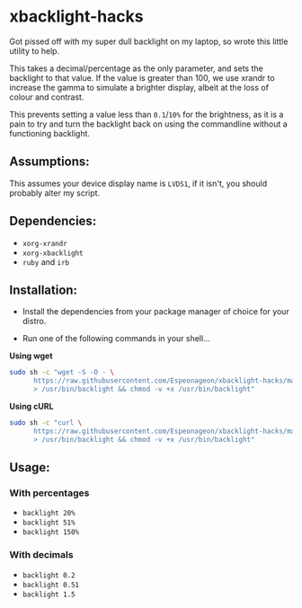 # xbacklight-hacks
Got pissed off with my super dull backlight on my laptop, so wrote this little utility to help.

This takes a decimal/percentage as the only parameter, and sets the backlight to that value. If the
value is greater than 100, we use xrandr to increase the gamma to simulate a brighter display, albeit
at the loss of colour and contrast.

This prevents setting a value less than `0.1`/`10%` for the brightness, as it is a pain to try and
turn the backlight back on using the commandline without a functioning backlight.

## Assumptions:

This assumes your device display name is `LVDS1`, if it isn't, you should probably alter my script.

## Dependencies:

- `xorg-xrandr`
- `xorg-xbacklight`
- `ruby` and `irb`

## Installation:

- Install the dependencies from your package manager of choice for your distro.

- Run one of the following commands in your shell...

**Using wget**
```bash
sudo sh -c "wget -S -O - \
      https://raw.githubusercontent.com/Espeonageon/xbacklight-hacks/master/backlight \
      > /usr/bin/backlight && chmod -v +x /usr/bin/backlight"
```

**Using cURL**
```bash
sudo sh -c "curl \
      https://raw.githubusercontent.com/Espeonageon/xbacklight-hacks/master/backlight \
      > /usr/bin/backlight && chmod -v +x /usr/bin/backlight"
```

## Usage:
### With percentages
- `backlight 20%`
- `backlight 51%`
- `backlight 150%`

### With decimals
- `backlight 0.2`
- `backlight 0.51`
- `backlight 1.5`
